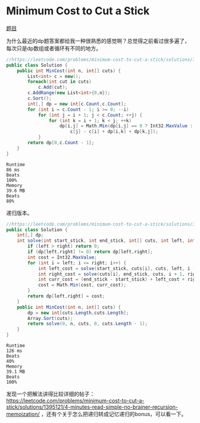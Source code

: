 # Minimum Cost to Cut a Stick

[题目](https://leetcode.com/problems/minimum-cost-to-cut-a-stick/description/)

为什么最近的dp题答案都给我一种很熟悉的感觉啊？总觉得之前看过很多遍了，每次只是dp数组或者循环有不同的地方。

```c#
//https://leetcode.com/problems/minimum-cost-to-cut-a-stick/solutions/780880/dp-with-picture-burst-balloons/
public class Solution {
    public int MinCost(int n, int[] cuts) {
        List<int> c = new();
        foreach(int cut in cuts)
            c.Add(cut);
        c.AddRange(new List<int>{0,n});
        c.Sort();
        int[,] dp = new int[c.Count,c.Count];
        for (int i = c.Count - 1; i >= 0; --i)
            for (int j = i + 1; j < c.Count; ++j) {
                for (int k = i + 1; k < j; ++k)
                    dp[i,j] = Math.Min(dp[i,j] == 0 ? Int32.MaxValue : dp[i,j],
                        c[j] - c[i] + dp[i,k] + dp[k,j]);
            }
        return dp[0,c.Count - 1];
    }
}
```
```
Runtime
86 ms
Beats
100%
Memory
39.6 MB
Beats
80%
```
递归版本。
```c#
//https://leetcode.com/problems/minimum-cost-to-cut-a-stick/solutions/3570562/image-explanation-recursion-memo-4-states-2-states-bottom-up-c-java-python/
public class Solution {
    int[,] dp;
    int solve(int start_stick, int end_stick, int[] cuts, int left, int right) {
        if (left > right) return 0;
        if (dp[left,right] != 0) return dp[left,right];
        int cost = Int32.MaxValue;
        for (int i = left; i <= right; i++) {
            int left_cost = solve(start_stick, cuts[i], cuts, left, i - 1);
            int right_cost = solve(cuts[i], end_stick, cuts, i + 1, right);
            int curr_cost = (end_stick - start_stick) + left_cost + right_cost;
            cost = Math.Min(cost, curr_cost);
        }
        return dp[left,right] = cost;
    }
    public int MinCost(int n, int[] cuts) {
        dp = new int[cuts.Length,cuts.Length];
        Array.Sort(cuts);
        return solve(0, n, cuts, 0, cuts.Length - 1);
    }
}
```
```
Runtime
126 ms
Beats
40%
Memory
39.1 MB
Beats
100%
```
发现一个把解法讲得比较详细的帖子：https://leetcode.com/problems/minimum-cost-to-cut-a-stick/solutions/1395121/4-minutes-read-simple-no-brainer-recursion-memoization/ ，还有个关于怎么把递归转成记忆递归的bonus，可以看一下。